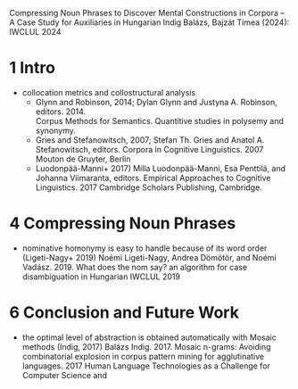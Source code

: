 Compressing Noun Phrases to Discover Mental Constructions in Corpora –
  A Case Study for Auxiliaries in Hungarian
Indig Balázs, Bajzát Tímea (2024): 
IWCLUL 2024

# 1 Intro

* collocation metrics and collostructural analysis
  * Glynn and Robinson, 2014;
    Dylan Glynn and Justyna A. Robinson, editors. 2014.  
    Corpus Methods for Semantics. Quantitive studies in polysemy and synonymy.
  * Gries and Stefanowitsch, 2007; 
    Stefan Th. Gries and Anatol A. Stefanowitsch, editors.
    Corpora in Cognitive Linguistics. 
    2007 Mouton de Gruyter, Berlin
  * Luodonpää-Manni+ 2017)
    Milla Luodonpää-Manni, Esa Penttilä, and Johanna Viimaranta, editors.
    Empirical Approaches to Cognitive Linguistics.
    2017 Cambridge Scholars Publishing, Cambridge.

# 4 Compressing Noun Phrases

* nominative homonymy is easy to handle because of its word order 
  (Ligeti-Nagy+ 2019)
  Noémi Ligeti-Nagy, Andrea Dömötör, and Noémi Vadász. 2019. 
  What does the nom say? an algorithm for case disambiguation in Hungarian
  IWCLUL 2019

# 6 Conclusion and Future Work

* the optimal level of abstraction is obtained automatically with Mosaic methods
  (Indig, 2017)
  Balázs Indig. 2017. Mosaic n-grams: Avoiding combinatorial explosion in
  corpus pattern mining for agglutinative languages. 
  2017 Human Language Technologies as a Challenge for Computer Science and
